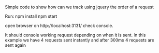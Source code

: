 Simple code to show how can we track using jquery the order of a request

Run:
npm install
npm start

open browser on http://localhost:3131/
check console.

It should console working request depending on when it is sent.
In this example we have 4 requests sent instantly and after 300ms 4 requests are sent again
